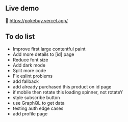 ## Live demo
🚀 https://pokebuy.vercel.app/
## To do list
- Improve first large contentful paint
- Add more details to [id] page
- Reduce font size
- Add dark mode
- Split more code 
- Fix eslint problems
- add fallback
- add already purchased this product on id page
- if mobile then rotate this loading spinner, not rotateY
- style subscribe button
- use GraphQL to get data
- testing auth edge cases
- add profile page
